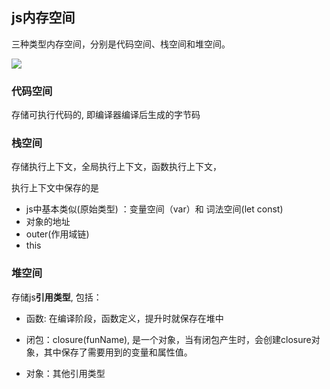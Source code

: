 ## js内存空间

三种类型内存空间，分别是代码空间、栈空间和堆空间。

![](https://static001.geekbang.org/resource/image/62/57/6293f5315a5bafbd3ba00ee732bfbf57.png)

### 代码空间

存储可执行代码的, 即编译器编译后生成的字节码

### 栈空间

存储执行上下文，全局执行上下文，函数执行上下文，

执行上下文中保存的是

- js中基本类似(原始类型) ：变量空间（var）和 词法空间(let const)
- 对象的地址
- outer(作用域链)
- this

### 堆空间

存储js**引用类型**, 包括：

- 函数: 在编译阶段，函数定义，提升时就保存在堆中

- 闭包：closure(funName), 是一个对象，当有闭包产生时，会创建closure对象，其中保存了需要用到的变量和属性值。
- 对象：其他引用类型

















